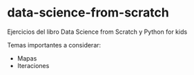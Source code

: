 # data-science-from-scratch
Ejercicios del libro Data Science from Scratch y Python for kids


Temas importantes a considerar:
* Mapas 
* Iteraciones 